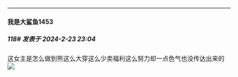 ﻿
*****

####  我是大鲨鱼1453  
##### 118#       发表于 2024-2-23 23:04

这女主是怎么做到熊这么大穿这么少卖福利这么努力却一点色气也没传达出来的<img src="https://static.saraba1st.com/image/smiley/face2017/067.png" referrerpolicy="no-referrer">

